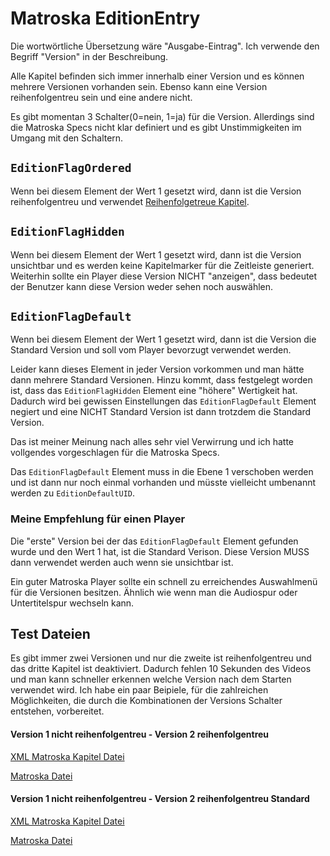 # Matroska EditionEntry
Die wortwörtliche Übersetzung wäre "Ausgabe-Eintrag". Ich verwende den Begriff "Version" in der Beschreibung.

Alle Kapitel befinden sich immer innerhalb einer Version und es können mehrere Versionen vorhanden sein. Ebenso kann eine Version reihenfolgentreu sein und eine andere nicht.

Es gibt momentan 3 Schalter(0=nein, 1=ja) für die Version. Allerdings sind die Matroska Specs nicht klar definiert und es gibt Unstimmigkeiten im Umgang mit den Schaltern.

## `EditionFlagOrdered`
Wenn bei diesem Element der Wert 1 gesetzt wird, dann ist die Version reihenfolgentreu und verwendet [Reihenfolgetreue Kapitel](#OrderedChapters.md).

## `EditionFlagHidden`
Wenn bei diesem Element der Wert 1 gesetzt wird, dann ist die Version unsichtbar und es werden keine Kapitelmarker für die Zeitleiste generiert. Weiterhin sollte ein Player diese Version NICHT "anzeigen", dass bedeutet der Benutzer kann diese Version weder sehen noch auswählen.

## `EditionFlagDefault`
Wenn bei diesem Element der Wert 1 gesetzt wird, dann ist die Version
die Standard Version und soll vom Player bevorzugt verwendet werden.

Leider kann dieses Element in jeder Version vorkommen und man hätte dann mehrere Standard Versionen. Hinzu kommt, dass festgelegt worden ist, dass das `EditionFlagHidden` Element eine "höhere" Wertigkeit hat. Dadurch wird bei gewissen Einstellungen das `EditionFlagDefault` Element negiert und eine NICHT Standard Version ist dann trotzdem die Standard Version.

Das ist meiner Meinung nach alles sehr viel Verwirrung und ich hatte vollgendes vorgeschlagen für die Matroska Specs.

Das `EditionFlagDefault` Element muss in die Ebene 1 verschoben werden und ist dann nur noch einmal vorhanden und müsste vielleicht umbenannt werden zu `EditionDefaultUID`.

### Meine Empfehlung für einen Player
Die "erste" Version bei der das `EditionFlagDefault` Element gefunden wurde und den Wert 1 hat, ist die Standard Verison. Diese Version MUSS dann verwendet werden auch wenn sie unsichtbar ist.

Ein guter Matroska Player sollte ein schnell zu erreichendes Auswahlmenü für die Versionen besitzen. Ähnlich wie wenn man die Audiospur oder Untertitelspur wechseln kann.

## Test Dateien
Es gibt immer zwei Versionen und nur die zweite ist reihenfolgentreu und das dritte Kapitel ist deaktiviert. Dadurch fehlen 10 Sekunden des Videos und man kann schneller erkennen welche Version nach dem Starten verwendet wird. Ich habe ein paar Beipiele, für die zahlreichen Möglichkeiten, die durch die Kombinationen der Versions Schalter entstehen, vorbereitet.

#### Version 1 nicht reihenfolgentreu - Version 2 reihenfolgentreu
[XML Matroska Kapitel Datei](https://github.com/hubblec4/Matroska-Playback/blob/master/files/EditionEntry/E1nonOrdered-E2Ordered.xml)

[Matroska Datei](https://github.com/hubblec4/Matroska-Playback/blob/master/files/EditionEntry/E1nonOrdered-E2Ordered.mkv)

#### Version 1 nicht reihenfolgentreu - Version 2 reihenfolgentreu Standard
[XML Matroska Kapitel Datei](https://github.com/hubblec4/Matroska-Playback/blob/master/files/EditionEntry/E1nonOrdered-E2OrderedDefault.xml)

[Matroska Datei](https://github.com/hubblec4/Matroska-Playback/blob/master/files/EditionEntry/E1nonOrdered-E2OrderedDefault.mkv)